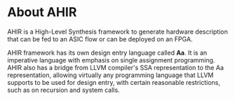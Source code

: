 # About AHIR

AHIR is a High-Level Synthesis framework to generate hardware description that can be fed to an ASIC flow or can be deployed on an FPGA.

AHIR framework has its own design entry language called **Aa**. It is an imperative language with emphasis on single assignment programming. AHIR also has a bridge from LLVM compiler's SSA representation to the Aa representation, allowing virtually any programming language that LLVM supports to be used for design entry, with certain reasonable restrictions, such as on recursion and system calls.
